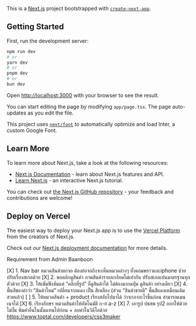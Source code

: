 This is a [Next.js](https://nextjs.org/) project bootstrapped with [`create-next-app`](https://github.com/vercel/next.js/tree/canary/packages/create-next-app).

## Getting Started

First, run the development server:

```bash
npm run dev
# or
yarn dev
# or
pnpm dev
# or
bun dev
```

Open [http://localhost:3000](http://localhost:3000) with your browser to see the result.

You can start editing the page by modifying `app/page.tsx`. The page auto-updates as you edit the file.

This project uses [`next/font`](https://nextjs.org/docs/basic-features/font-optimization) to automatically optimize and load Inter, a custom Google Font.

## Learn More

To learn more about Next.js, take a look at the following resources:

- [Next.js Documentation](https://nextjs.org/docs) - learn about Next.js features and API.
- [Learn Next.js](https://nextjs.org/learn) - an interactive Next.js tutorial.

You can check out [the Next.js GitHub repository](https://github.com/vercel/next.js/) - your feedback and contributions are welcome!

## Deploy on Vercel

The easiest way to deploy your Next.js app is to use the [Vercel Platform](https://vercel.com/new?utm_medium=default-template&filter=next.js&utm_source=create-next-app&utm_campaign=create-next-app-readme) from the creators of Next.js.

Check out our [Next.js deployment documentation](https://nextjs.org/docs/deployment) for more details.

Requirement from Admin Baanboon

[X] 1. Nav bar หมวดสินค้าตกจอ ต้องย่อจอถึงจะเห็นหมวดล่างๆ ทั้งคอมพราวและiphone ช่วยปรับเรื่องสเกลด้วย
[X] 2. พอคลิกดูสินค้า ภาพสินค้ารายละเอียดไม่เท่ากัน ปรับสเกลเปนมาตรฐานทุกตัวด้วย
[X] 3. ให้เพิ่มฟังชันแค่ “คลิกที่รูป” ก็ดูสินค้าได้ ไม่ต้องมากดปุ่ม ดูสินค้า อย่างเดียว
[X] 4. พื้นสีของคำว่า “สินค้าใหม่” เปลี่ยนจากแดง เป็น สีเหลือง (ส่วน “สินค้าขายดี” พื้นสีแดงเหมือนเดิมสวยแล้ว)
[ ] 5. ให้หมวดสินค้า + product เรียงสลับไปมาได้ ว่าจะเอาอะไรขึ้นก่อน สามารถแมนเนจได้
[X] 6. เรียงอักษร หมวดสินค้าให้อัตโนมัติ ก-ฮ a-z
[X] 7. เอารูป ปชสพ รุป2 ออกให้ด้วย ไม่งั้น พิมคำอื่นในนั้นแทนไปก่อน + ลบคำในวิดีโอด้วย
https://www.toptal.com/developers/css3maker
